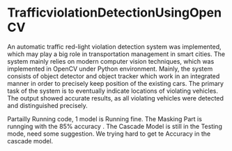 # TrafficviolationDetectionUsingOpenCV
An automatic traffic red-light violation detection system was implemented, which may play a big role in transportation management in smart cities. The system mainly relies on modern computer vision techniques, which was implemented in OpenCV under Python environment. Mainly, the system consists of object detector and object tracker which work in an integrated manner in order to precisely keep position of the existing cars. The primary task of the system is to eventually indicate locations of violating vehicles. The output showed accurate results, as all violating vehicles were detected and distinguished precisely.

Partailly Running code, 1 model is Running fine. The Masking Part is runnging with the 85% accuracy . The Cascade Model is still in the Testing mode, need some suggestion. We trying hard to get te Accuracy in the cascade model.  
